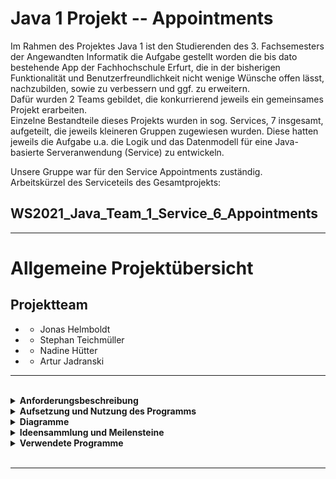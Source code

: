 
# Java 1 Projekt -- Appointments
Im Rahmen des Projektes Java 1 ist den Studierenden des 3. Fachsemesters der Angewandten Informatik die Aufgabe gestellt worden die bis dato bestehende App der Fachhochschule Erfurt, die in der bisherigen Funktionalität und Benutzerfreundlichkeit nicht wenige Wünsche offen lässt, nachzubilden, sowie zu verbessern und ggf. zu erweitern. 
<br>
Dafür wurden 2 Teams gebildet, die konkurrierend jeweils ein gemeinsames Projekt erarbeiten.
<br>
Einzelne Bestandteile dieses Projekts wurden in sog. Services, 7 insgesamt, aufgeteilt, die jeweils kleineren Gruppen zugewiesen wurden. Diese hatten jeweils die Aufgabe u.a. die Logik und das Datenmodell für eine Java-basierte Serveranwendung (Service) zu entwickeln.

Unsere Gruppe war für den Service Appointments zuständig.
<br>
Arbeitskürzel des Serviceteils des Gesamtprojekts:
## WS2021_Java_Team_1_Service_6_Appointments

---
# Allgemeine Projektübersicht
## Projektteam
* * Jonas Helmboldt
* * Stephan Teichmüller
* * Nadine Hütter
* * Artur Jadranski
---
<br>
 

<details closed>
<summary><b>Anforderungsbeschreibung</b></summary>
<br>
Die bestehende Art und Weise des Terminplans soll in diesem Projekt neu ausgearbeiteten und ersetzt werden. Geplant ist ein allgemeiner Terminplan zum Anzeigen, Erstellen, sowie Bearbeiten von Terminen. Mitarbeiter in der Rolle des Terminerstellers sollen Termine erstellen können und diese veröffentlichen. Darüber hinaus soll bei Erstellung dem Termin eine Auswahl an Studenten zugeordnet werden. Die hier partizipierenden Studenten sollen dann über den Termin mit einer Nachricht informiert werden können. Die Bearbeitung der eigens erstellten Termine soll Fähigkeit des Terminerstellers sein. Ebenso soll nur der Terminersteller einen Termin löschen können.
<br><br>

Die Studenten wiederrum müssen nach den relevanten Terminen suchen, die erstellten relevanten Termine sehen, diese filtern und sortieren können. Bei Bedarf sollen sie auch über einen Termin bei Veröffentlichung informiert werden. 
<br>
<hr>

* Mitarbeiter sollen Termine erstellen können
* Mitarbeiter sollen Termine veröffentlichen können
* Mitarbeiter sollen Termine bearbeiten können
* Mitarbeiter sollen Termine löschen können
* Terminen wird bei Erstellung eine Wiederholrate zugeordnet
* Terminen wird bei Erstellung ein Veranstaltungsort zugeordnet
* Terminen wird bei Erstellung bei Bedarf eine Liste an partizipierenden Studenten zugeordnet
* Studenten können sich alle bestehenden relevanten Termine/Veranstaltungen ihrer Fakultät/Fachrichtung anzeigen lassen
* Studenten können sich alle relevanten Informationen und Zeiträume ihres Semesters anzeigen lassen
* Studenten können Termine nach Datum, Fakultät, Campus und Ersteller sortieren 
* Studenten können Termine nach Datum, Fakultät, Campus, Ersteller, Terminname filtern 
<br>
</details>
 
<details closed>
<summary><b>Aufsetzung und Nutzung des Programms</b></font></summary>
<br>
Da der Projektumfang sich zuerst auf die Datenstruktur und Logik des Services beschränkt, existieren sowohl keine reale Datenbank, als auch eine interaktive Benutzeroberfläche jeglicher Art. 
Die Fähigkeit und die Notwendigkeit einer Aufsetzung des Programms wird Teil von Java 2 sein.
<br>
Eine Möglichkeit der Interaktion wird ebenfalls Teil von Java 2 werden.
</details>

 
<details closed>
<summary><b>Diagramme</b></summary>
<br>
Hier sind zusammengefasst alle bisher erstellten relevanten Diagramme und Schemata, sowie die vorhergehenden Entwürfe.

## UC
![UC](https://raw.githubusercontent.com/fh-erfurt/WS2021_Java_Team_1_Service_6_Appointments/main/doc/documentation/pictures/UC_Terminverwaltung%20-%20v1.png)
<br>
Im ersten Entwurf wurde sich auf die notwendigsten Funktionalitäten beschränkt, die für die Realisierung des Gesamtprojekts sinnvoll wären. Eine grundlegende Terminverwaltung, die im vollen Umfang einem erstellenden Mitarbeiter zugeordnet wird, erschien als notwendig. Darüber hinaus war auch Teil des Entwurfsprozesses die Überlegung, dass eine Art rudimentäres Rechtesystem existieren könne. Hier gäbe es die Möglichkeit die Erstellung und sonstige Verwaltung eines Termins explizit nur Mitarbeitern zuzuordnen. Zusätzlich sollte ein Benutzer sich die bestehenden Termine anzeigen lassen können.
<br>
══════════════════════════════════════════════════
<br><br>
![UC](https://raw.githubusercontent.com/fh-erfurt/WS2021_Java_Team_1_Service_6_Appointments/main/doc/documentation/pictures/UC_Terminverwaltung%20-%20v2.png)
<br>
Im Hinblick auf den Projektumfang und die erarbeiteten Entwürfe anderer Services wurde die Realisierung des Service Appointments mit den hier gezeigten Fähigkeiten realisiert. Grundlegend existieren zwei große Rollen. Ein Benutzer, dies sind Studenten. Sowie Mitarbeiter, zu diesen zählen auch Professoren. Teil der Mitarbeiter sind ebenfalls Terminersteller, die einen Termin erstellen und löschen können. Zudem können Termine angesehen und sortiert/gefiltert werden können. Benutzer können wiederum nur Termine ansehen, jedoch nicht erstellen oder löschen.
<br>
══════════════════════════════════════════════════
<br><br>
![UC](https://raw.githubusercontent.com/fh-erfurt/WS2021_Java_Team_1_Service_6_Appointments/main/doc/documentation/pictures/UC%20final.png)
<br>
Dies ist das finale Use Case des Service Appointments. <br>
Benutzer und Mitarbeiter sind vorerst über eine gemeinsame, Rolle in ihren Berechtigungen, vereinigt.
<br>
══════════════════════════════════════════════════
<br><br>
## UML 
![UC](https://raw.githubusercontent.com/fh-erfurt/WS2021_Java_Team_1_Service_6_Appointments/main/doc/documentation/pictures/UML%20-%201.png)
<br>
Dies ist der Erste Entwurf einer Prüfungsan- und abmeldung.
<br>
══════════════════════════════════════════════════
<br><br>

![UC]( https://raw.githubusercontent.com/fh-erfurt/WS2021_Java_Team_1_Service_6_Appointments/main/doc/documentation/pictures/UML%20-%202.png)
<br>
Erste Überlegung zu Eingrenzung der Termine u.a. mit Studienganginformationen.
<br>
══════════════════════════════════════════════════
<br><br>

## Klassenmodelle
![CLASS](https://raw.githubusercontent.com/fh-erfurt/WS2021_Java_Team_1_Service_6_Appointments/main/doc/documentation/pictures/Klassenmodell%20-%20Entwurf.png)
<br>
Dies ist der ausgearbeitete Entwurf des Klassenmodells mit den zu implementierenden Funktionen und Klassen. 
<br>
══════════════════════════════════════════════════
<br><br>

![CLASS](https://raw.githubusercontent.com/fh-erfurt/WS2021_Java_Team_1_Service_6_Appointments/main/doc/documentation/pictures/expected%20from%20persons.png)
<br>
Hier wird beschreiben, welche relevanten Informationen unser Service Appointments vom Service Persons entgegennehmen soll. Da dies ein Entwurf ist und nicht final, haben wir uns auf die Realisierung unseres Services auf grundlegendste und relevanteste Informationen begrenzt.
<br>
══════════════════════════════════════════════════
<br><br>


![CLASS](https://raw.githubusercontent.com/fh-erfurt/WS2021_Java_Team_1_Service_6_Appointments/main/doc/documentation/pictures/Klassenmodell%20-%20final.png)
<br>
Das hier vorliegende Klassenmodell entspricht der finalen Form.
<br>
══════════════════════════════════════════════════
<br><br>

   </details>
   
 
<details closed>
<summary><b>Ideensammlung und Meilensteine</b></summary>
<br>
Die Arbeit am Projekt kann in 3 grundlegende Abschnitte eingeteilt werden:
<br />

* Entwurfsphase
* Ausbau-/Erweiterungsphase
* Finalisierungsphase

 
### Entwurfsphase
* Erarbeitung des Projekts geplant methodisch wöchentlich durchgeführt
* Sammlung erster Projektideen
* Überlegung des Funktionsumfangs
* Aufteilung Rollen in Student <=> Mitarbeiter
* Überlegung relevanter Zuarbeiten von / zu anderen Services
* Schnittstelle zu Datenbank (provisorisch wird im Weiteren ausgetauscht) 
* Checkfuntion ob Termin vorhanden
* Erstellung einer Präsentation über unsere Gruppe und den zu erstellenden Service 
* erste Präsentation

### Ausbau-/Erweiterungsphase
* Erstellung eines Repository in Github, sowie erste Konfiguration
* erstes Erstellen einer Ausgangssituation:
    * Überlegung: die Art und Weise der Terminverwaltung:
        * benötigte weitere grobe Differenzierung Studenten <=> Dozenten
        * Termine sollten nur von Dozenten erstellt, bearbeitet und gelöscht werden können
        * Dozenten sollten auch nur ihre eigenen Termine verwalten können
        * eine Art Superrolle für allgemeine Organisation der Termine könnte ebenfalls im weiteren Projektverlauf implementiert werden
        * Studenten sollen allgemein nur für sie relevanten Termine angezeigt werden
        * Möglichkeit der Terminsuche soll auf alle Termine ausgeweitet werden 
* Erstellung erster Entwürfe zum Use Case 

* Erste Überlegungen zum Klassenmodell
* Erste Überlegungen zu Funktionalitäten:
* Bereitstellung des Appointment-Interfaces mit grundlegenden Funktionalitäten
* Termine ausgeben / exportieren
* Termine filtern und sortieren
* Ausarbeitung benötigter Informationen für das Anlegen von Terminen aus anderen Services
* Standort (Campus)
* Betreffende Fakultät (Faculty)
* Ersteller (Mitarbeiter) verknüpfen mit >Persons<

### Finalisierungsphase 
* Erstellung einer gemeinsamen Rolle >Creator<
* Zusammenführung der Berechtigungen und Fähigkeiten
* zweite Präsentation der gesammelten Ideen
* weitere Ausarbeitung der geplanten Funktionen
* Klassenmodelle sind erstellt
* Ordnerstruktur implementiert
* Funktionalitäten erstellt und getestet
* Beginn der Implementierung
* erneute Absprachen mit anderen Services
* Erstellung und Implementierung von Tests
* Fehlerbehebung

</details>

 
<details closed>
<summary><b>Verwendete Programme</b></summary>
 <br>
 
* [Intellij](https://www.jetbrains.com/de-de/idea/ "Intellij") - IDE für Java
* [draw.io](https://draw.io/ " draw.io ") - für Diagramme
* [SharePoint]( https://www.microsoft.com/de-de/microsoft-365/sharepoint/collaboration " SharePoint ") - vorläufige Dokumentation, Präsentationen & Veranschaulichung, Projektplanung und Aufgabenverteilung
* [Github](https://github.com/ "Github") – Versionskontrolle, Projektplanung und Aufgabenverteilung
* [Discord](https://discord.com/ "Discord") - Kommunikationsmittel






</details>
<br>
<hr>

